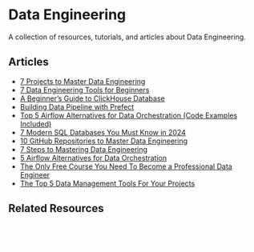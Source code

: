 # Data Engineering

A collection of resources, tutorials, and articles about Data Engineering.

## Articles

- [7 Projects to Master Data Engineering](https://www.kdnuggets.com/7-projects-master-data-engineering) 
- [7 Data Engineering Tools for Beginners](https://www.kdnuggets.com/7-data-engineering-tools-for-beginners)
- [A Beginner’s Guide to ClickHouse Database](https://www.kdnuggets.com/a-beginners-guide-to-clickhouse-database) 
- [Building Data Pipeline with Prefect](https://www.kdnuggets.com/building-data-pipeline-with-prefect)
- [Top 5 Airflow Alternatives for Data Orchestration (Code Examples Included)](https://www.datacamp.com/blog/airflow-alternatives) 
- [7 Modern SQL Databases You Must Know in 2024](https://www.kdnuggets.com/7-modern-sql-database-you-must-know-in-2024)
- [10 GitHub Repositories to Master Data Engineering](https://www.kdnuggets.com/10-github-repositories-to-master-data-engineering) 
- [7 Steps to Mastering Data Engineering](https://www.kdnuggets.com/7-steps-to-mastering-data-engineering)
- [5 Airflow Alternatives for Data Orchestration](https://www.kdnuggets.com/5-airflow-alternatives-for-data-orchestration) 
- [The Only Free Course You Need To Become a Professional Data Engineer](https://www.kdnuggets.com/the-only-free-course-you-need-to-become-a-professional-data-engineer)
- [The Top 5 Data Management Tools For Your Projects](https://www.kdnuggets.com/top-5-data-management-tools-for-your-projects)

## Related Resources

<a href="/Writing-Portfolio" class="button" style="display: inline-block; padding: 10px 20px; background: var(--primary-color); color: white; text-decoration: none; border-radius: 5px; margin-top: 20px;"><i class="fas fa-home"></i> Back to Home</a>

